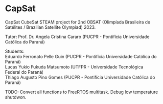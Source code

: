 # CapSat

CapSat CubeSat STEAM project for 2nd OBSAT (Olimpíada Brasileira de Satélites / Brazilian Satellite Olympiad) 2023.  
  
Tutor: Prof. Dr. Angela Cristina Cararo (PUCPR - Pontifícia Universidade Católica do Paraná)
  
Students:  
Eduardo Ferronato Pelle Guin (PUCPR - Pontifícia Universidade Católica do Paraná)  
Lucas Yukio Fukuda Matsumoto (UTFPR - Universidade Tecnológica Federal do Paraná)  
Thiago Augusto Pino Gomes (PUCPR - Pontifícia Universidade Católica do Paraná)

TODO: Convert all functions to FreeRTOS multitask.
Debug low temperature shutdwon.
